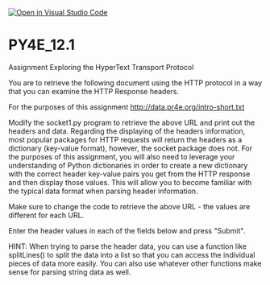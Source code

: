 [![Open in Visual Studio Code](https://classroom.github.com/assets/open-in-vscode-c66648af7eb3fe8bc4f294546bfd86ef473780cde1dea487d3c4ff354943c9ae.svg)](https://classroom.github.com/online_ide?assignment_repo_id=7881560&assignment_repo_type=AssignmentRepo)
# PY4E_12.1
Assignment
Exploring the HyperText Transport Protocol

You are to retrieve the following document using the HTTP protocol in a way that you can examine the HTTP Response headers.

For the purposes of this assignment http://data.pr4e.org/intro-short.txt

Modify the socket1.py program to retrieve the above URL and print out the headers and data.  Regarding the displaying of the headers information, most popular packages for HTTP requests will return the headers as a dictionary (key-value format), however, the socket package does not. For the purposes of this assignment, you will also need to leverage your understanding of Python dictionaries in order to create a new dictionary with the correct header key-value pairs you get from the HTTP response and then display those values. This will allow you to become familiar with the typical data format when parsing header information.

Make sure to change the code to retrieve the above URL - the values are different for each URL.

Enter the header values in each of the fields below and press "Submit".

HINT: When trying to parse the header data, you can use a function like splitLines() to split the data into a list so that you can access the individual pieces of data more easily. You can also use whatever other functions make sense for parsing string data as well.

